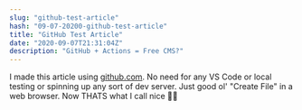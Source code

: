 ```yaml
---
slug: "github-test-article"
hash: "09-07-20200-github-test-article"
title: "GitHub Test Article"
date: "2020-09-07T21:31:04Z"
description: "GitHub + Actions = Free CMS?"
---
```


I made this article using [github.com](https://github.com/). No need for any VS Code or local testing or spinning up any sort of dev server. Just good ol' "Create File" in a web browser. Now THATS what I call nice 👌🏾
